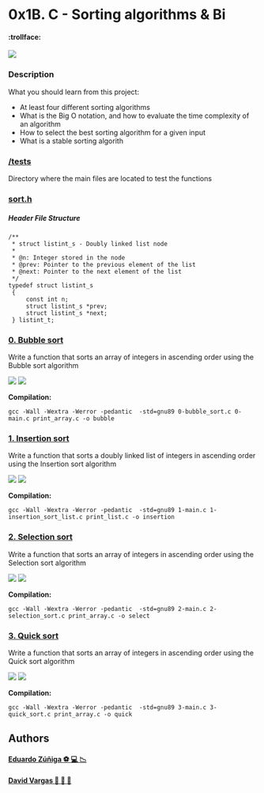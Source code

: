 # 0x1B. C - Sorting algorithms & Bi

#### :trollface:


![](https://memegenerator.net/img/instances/62795970.jpg)

### Description

What you should learn from this project:

- At least four different sorting algorithms
- What is the Big O notation, and how to evaluate the time complexity of an algorithm
- How to select the best sorting algorithm for a given input
- What is a stable sorting algorith

### [/tests](https://github.com/edwardzuniga/sorting_algorithms/tree/main/tests "tests")

Directory where the main files are located to test the functions

### [sort.h](https://github.com/edwardzuniga/sorting_algorithms/blob/main/sort.h "sort.h")

##### Header File Structure

    /**
     * struct listint_s - Doubly linked list node
     *
     * @n: Integer stored in the node
     * @prev: Pointer to the previous element of the list
     * @next: Pointer to the next element of the list
     */
    typedef struct listint_s
     {
         const int n;
         struct listint_s *prev;
         struct listint_s *next;
     } listint_t;


### [0. Bubble sort](https://github.com/edwardzuniga/ "0. Bubble sort")

Write a function that sorts an array of integers in ascending order using the Bubble sort algorithm

![](https://upload.wikimedia.org/wikipedia/commons/c/c8/Bubble-sort-example-300px.gif)   ![](https://upload.wikimedia.org/wikipedia/commons/3/37/Bubble_sort_animation.gif)

**Compilation:**

    gcc -Wall -Wextra -Werror -pedantic  -std=gnu89 0-bubble_sort.c 0-main.c print_array.c -o bubble

### [1. Insertion sort](https://github.com/edwardzuniga/ "1. Insertion sort")

Write a function that sorts a doubly linked list of integers in ascending order using the Insertion sort algorithm

![](https://upload.wikimedia.org/wikipedia/commons/0/0f/Insertion-sort-example-300px.gif)   ![](https://upload.wikimedia.org/wikipedia/commons/4/42/Insertion_sort.gif)

**Compilation:**

    gcc -Wall -Wextra -Werror -pedantic  -std=gnu89 1-main.c 1-insertion_sort_list.c print_list.c -o insertion

### [2. Selection sort](https://github.com/edwardzuniga/ "2. Selection sort")

Write a function that sorts an array of integers in ascending order using the Selection sort algorithm

![](https://upload.wikimedia.org/wikipedia/commons/9/94/Selection-Sort-Animation.gif)   ![](https://upload.wikimedia.org/wikipedia/commons/3/3e/Sorting_selection_sort_anim.gif?20220209224152)

**Compilation:**

    gcc -Wall -Wextra -Werror -pedantic  -std=gnu89 2-main.c 2-selection_sort.c print_array.c -o select

### [3. Quick sort](https://github.com/edwardzuniga/ "3. Quick sort")

Write a function that sorts an array of integers in ascending order using the Quick sort algorithm

![](https://upload.wikimedia.org/wikipedia/commons/9/9c/Quicksort-example.gif)   ![](https://upload.wikimedia.org/wikipedia/commons/thumb/6/6a/Sorting_quicksort_anim.gif/220px-Sorting_quicksort_anim.gif)

**Compilation:**

    gcc -Wall -Wextra -Werror -pedantic  -std=gnu89 3-main.c 3-quick_sort.c print_array.c -o quick

## Authors

#### [Eduardo Zúñiga :soccer: :computer: :chart_with_downwards_trend:](https://github.com/edwardzuniga/ "Eduardo Zúñiga") 
#### [David Vargas :nail_care: :peach: :eggplant:](https://github.com/David-VargasV/ "David Vargas") 